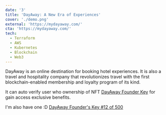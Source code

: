 ```yaml
---
date: '3'
title: 'DayAway: A New Era of Experiences'
cover: './demo.png'
external: 'https://mydayaway.com/'
cta: 'https://mydayaway.com/'
tech:
  - Terraform
  - AWS
  - Kubernetes
  - Blockchain
  - Web3
---
```


DayAway is an online destination for booking hotel experiences. It is also a travel and hospitality company that revolutionizes travel with the first blockchain-enabled membership and loyalty program of its kind.

It can auto verify user who ownership of NFT [DayAway Founder Key](https://opensea.io/collection/dayaway-founders-key) for gain access exclusive benefits.

I'm also have one :D [DayAway Founder's Key #12 of 500](https://opensea.io/assets/ethereum/0xba202b00b43b724bda4d7d2658cf03d5235272f0/12)
